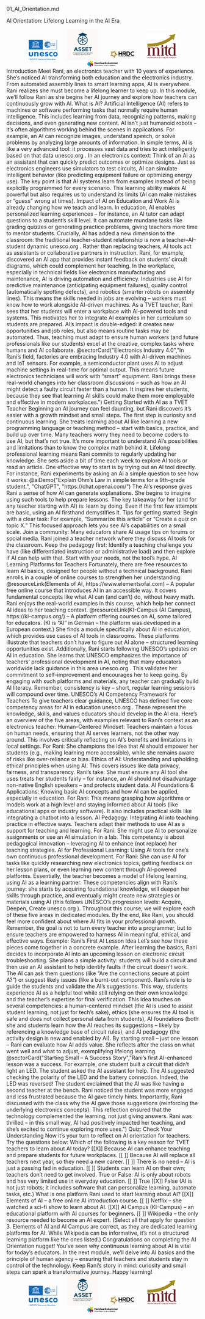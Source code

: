 01_AI_Orientation.md
<!-- author: AI in TVET Workshop Team version: 1.0.0 language: en narrator: US English Female comment: AI Orientation for TVET Teachers (Lifelong Professional Learning) link: https://raw.githubusercontent.com/OVGU-VET-TechEd/ASSET_UNESCO_Coinitiative/refs/heads/main/ASSET_basic.css @style .sector-card { background: linear-gradient(135deg, #667eea 0%, #764ba2 100%); color: white; padding: 2rem; margin: 1rem; border-radius: 15px; box-shadow: 0 8px 32px rgba(0,0,0,0.3); transition: transform 0.3s ease; } .sector-card:hover { transform: translateY(-5px); } .ai-tool-demo { background: #f8f9fa; border: 2px solid #007bff; border-radius: 10px; padding: 1.5rem; margin: 1rem 0; } .quiz-interactive { background: linear-gradient(45deg, #ff6b6b, #ffa726); color: white; padding: 1rem; border-radius: 10px; margin: 1rem 0; } .resource-link { background: #28a745; color: white; padding: 0.5rem 1rem; border-radius: 5px; text-decoration: none; display: inline-block; margin: 0.25rem; transition: all 0.3s ease; } .resource-link:hover { background: #218838; transform: scale(1.05); } @end @customQuiz [[.]] <script> "@0" == btoa( "@input".trim().toLowerCase() ) </script> @end @aiDemo: <div class="ai-tool-demo">**AI Demo:** @0<br>**Tool:** @1<br>**Try it:** [Click here](@2)</div> @sectorCard: <div class="sector-card">**@0**<br>@1</div> @resourceLink: <a href="@1" class="resource-link" target="_blank">@0</a> -->
AI Orientation: Lifelong Learning in the AI Era
<div style="text-align:center;"> <img src="https://github.com/OVGU-VET-TechEd/ASSET_UNESCO_Coinitiative/blob/main/media/UNESCO-UNEVOC_logo.png?raw=true" alt="UNEVOC Logo" width="80" style="margin:0 10px;"/> <img src="https://github.com/OVGU-VET-TechEd/ASSET_UNESCO_Coinitiative/blob/main/media/ASSET_icon.png?raw=true" alt="ASSET Logo" width="80" style="margin:0 10px;"/> <img src="https://github.com/OVGU-VET-TechEd/ASSET_UNESCO_Coinitiative/blob/main/media/hrdc_logo.png?raw=true" alt="HRDC Logo" width="80" style="margin:0 10px;"/> <img src="https://github.com/OVGU-VET-TechEd/ASSET_UNESCO_Coinitiative/blob/main/media/mitd_logo.png?raw=true" alt="MITD Logo" width="80" style="margin:0 10px;"/> <img src="https://github.com/OVGU-VET-TechEd/ASSET_UNESCO_Coinitiative/blob/main/media/HWK_Blume.png?raw=true" alt="HWK Blume Logo" width="80" style="margin:0 10px;"/> </div>
Introduction
Meet Rani, an electronics teacher with 10 years of experience. She’s noticed AI transforming both education and the electronics industry. From automated assembly lines to smart learning apps, AI is everywhere. Rani realizes she must become a lifelong learner to keep up. In this module, we’ll follow Rani as she begins her AI journey and explore how teachers can continuously grow with AI.
What is AI?
Artificial Intelligence (AI) refers to machines or software performing tasks that normally require human intelligence. This includes learning from data, recognizing patterns, making decisions, and even generating new content. AI isn’t just humanoid robots – it’s often algorithms working behind the scenes in applications. For example, an AI can recognize images, understand speech, or solve problems by analyzing large amounts of information. In simple terms, AI is like a very advanced tool: it processes vast data and tries to act intelligently based on that data
unesco.org
.
In an electronics context: Think of an AI as an assistant that can quickly predict outcomes or optimize designs. Just as electronics engineers use simulators to test circuits, AI can simulate intelligent behavior (like predicting equipment failure or optimizing energy use). The key point is that AI systems learn from examples instead of being explicitly programmed for every scenario. This learning ability makes AI powerful but also requires us to understand its limits (AI can make mistakes or “guess” wrong at times).
Impact of AI on Education and Work
AI is already changing how we teach and learn. In education, AI enables personalized learning experiences – for instance, an AI tutor can adapt questions to a student’s skill level. It can automate mundane tasks like grading quizzes or generating practice problems, giving teachers more time to mentor students. Crucially, AI has added a new dimension to the classroom: the traditional teacher-student relationship is now a teacher–AI–student dynamic
unesco.org
. Rather than replacing teachers, AI tools act as assistants or collaborative partners in instruction. Rani, for example, discovered an AI app that provides instant feedback on students’ circuit diagrams, which could complement her teaching.
In the workplace, especially in technical fields like electronics manufacturing and maintenance, AI is driving automation and efficiency. Industries use AI for predictive maintenance (anticipating equipment failures), quality control (automatically spotting defects), and robotics (smarter robots on assembly lines). This means the skills needed in jobs are evolving – workers must know how to work alongside AI-driven machines. As a TVET teacher, Rani sees that her students will enter a workplace with AI-powered tools and systems. This motivates her to integrate AI examples in her curriculum so students are prepared. AI’s impact is double-edged: it creates new opportunities and job roles, but also means routine tasks may be automated. Thus, teaching must adapt to ensure human workers (and future professionals like our students) excel at the creative, complex tasks where humans and AI collaborate.
@sectorCard("Electronics Industry 4.0","In Rani’s field, factories are embracing Industry 4.0 with AI-driven machines and IoT sensors. For example, a semiconductor plant uses AI to adjust machine settings in real-time for optimal output. This means future electronics technicians will work with “smart” equipment. Rani brings these real-world changes into her classroom discussions – such as how an AI might detect a faulty circuit faster than a human. It inspires her students, because they see that learning AI skills could make them more employable and effective in modern workplaces.")
Getting Started with AI as a TVET Teacher
Beginning an AI journey can feel daunting, but Rani discovers it’s easier with a growth mindset and small steps. The first step is curiosity and continuous learning. She treats learning about AI like learning a new programming language or teaching method – start with basics, practice, and build up over time. Many teachers worry they need to become coders to use AI, but that’s not true. It’s more important to understand AI’s possibilities and limitations than to know the complex math behind it.
Lifelong professional learning means Rani commits to regularly updating her knowledge. She sets aside a bit of time each week to explore AI tools or read an article. One effective way to start is by trying out an AI tool directly. For instance, Rani experiments by asking an AI a simple question to see how it works:
@aiDemo("Explain Ohm’s Law in simple terms for a 9th-grade student.", "ChatGPT", "https://chat.openai.com/")
The AI’s response gives Rani a sense of how AI can generate explanations. She begins to imagine using such tools to help prepare lessons. The key takeaway for her (and for any teacher starting with AI) is: learn by doing. Even if the first few attempts are basic, using an AI firsthand demystifies it.
Tips for getting started:
Begin with a clear task: For example, “Summarize this article” or “Create a quiz on topic X.” This focused approach lets you see AI’s capabilities on a small scale.
Join a community: Many educators share AI usage tips on forums or social media. Rani joined a teacher network where they discuss AI tools for the classroom.
Keep the pedagogy first: Identify a teaching challenge you have (like differentiated instruction or administrative load) and then explore if AI can help with that. Start with your needs, not the tool’s hype.
AI Learning Platforms for Teachers
Fortunately, there are free resources to learn AI basics, designed for people without a technical background. Rani enrolls in a couple of online courses to strengthen her understanding:
@resourceLink(Elements of AI, https://www.elementsofai.com) – A popular free online course that introduces AI in an accessible way. It covers fundamental concepts like what AI can (and can’t) do, without heavy math. Rani enjoys the real-world examples in this course, which help her connect AI ideas to her teaching context.
@resourceLink(KI-Campus (AI Campus), https://ki-campus.org/) – A platform offering courses on AI, some tailored for educators. (KI is “AI” in German – the platform was developed in a European context.) She finds a module specifically about AI in education, which provides use cases of AI tools in classrooms.
These platforms illustrate that teachers don’t have to figure out AI alone – structured learning opportunities exist. Additionally, Rani starts following UNESCO’s updates on AI in education. She learns that UNESCO emphasizes the importance of teachers’ professional development in AI, noting that many educators worldwide lack guidance in this area
unesco.org
. This validates her commitment to self-improvement and encourages her to keep going. By engaging with such platforms and materials, any teacher can gradually build AI literacy. Remember, consistency is key – short, regular learning sessions will compound over time.
UNESCO’s AI Competency Framework for Teachers
To give teachers clear guidance, UNESCO has defined five core competency areas for AI in education
unesco.org
. These represent the knowledge, skills, and values educators should develop in the AI era. Here’s an overview of the five areas, with examples relevant to Rani’s context as an electronics teacher:
Human-Centered Mindset: Teachers maintain a focus on human needs, ensuring that AI serves learners, not the other way around. This involves critically reflecting on AI’s benefits and limitations in local settings. For Rani: She champions the idea that AI should empower her students (e.g., making learning more accessible), while she remains aware of risks like over-reliance or bias.
Ethics of AI: Understanding and upholding ethical principles when using AI. This covers issues like data privacy, fairness, and transparency. Rani’s take: She must ensure any AI tool she uses treats her students fairly – for instance, an AI should not disadvantage non-native English speakers – and protects student data.
AI Foundations & Applications: Knowing basic AI concepts and how AI can be applied, especially in education. For Rani: This means grasping how algorithms or models work at a high level and staying informed about AI tools (like educational apps or industry software). It also includes practical skills like integrating a chatbot into a lesson.
AI Pedagogy: Integrating AI into teaching practice in effective ways. Teachers adapt their methods to use AI as a support for teaching and learning. For Rani: She might use AI to personalize assignments or use an AI simulation in a lab. This competency is about pedagogical innovation – leveraging AI to enhance (not replace) her teaching strategies.
AI for Professional Learning: Using AI tools for one’s own continuous professional development. For Rani: She can use AI for tasks like quickly researching new electronics topics, getting feedback on her lesson plans, or even learning new content through AI-powered platforms. Essentially, the teacher becomes a model of lifelong learning, using AI as a learning partner.
These competencies align with Rani’s journey: she starts by acquiring foundational knowledge, will deepen her skills through practice, and eventually might create new strategies or materials using AI (this follows UNESCO’s progression levels: Acquire, Deepen, Create
unesco.org
). Throughout this course, we will explore each of these five areas in dedicated modules. By the end, like Rani, you should feel more confident about where AI fits in your professional growth. Remember, the goal is not to turn every teacher into a programmer, but to ensure teachers are empowered to harness AI in meaningful, ethical, and effective ways.
Example: Rani’s First AI Lesson Idea
Let’s see how these pieces come together in a concrete example. After learning the basics, Rani decides to incorporate AI into an upcoming lesson on electronic circuit troubleshooting. She plans a simple activity: students will build a circuit and then use an AI assistant to help identify faults if the circuit doesn’t work. The AI can ask them questions (like “Are the connections secure at point A?”) or suggest likely issues (like a burnt-out component). Rani’s role is to guide the students and validate the AI’s suggestions. This way, students experience AI as a helpful tool while still relying on their own knowledge and the teacher’s expertise for final verification.
This idea touches on several competencies: a human-centered mindset (the AI is used to assist student learning, not just for tech’s sake), ethics (she ensures the AI tool is safe and does not collect personal data from students), AI foundations (both she and students learn how the AI reaches its suggestions – likely by referencing a knowledge base of circuit rules), and AI pedagogy (the activity design is new and enabled by AI). By starting small – just one lesson – Rani can evaluate how AI adds value. She reflects after the class on what went well and what to adjust, exemplifying lifelong learning.
@sectorCard("Starting Small – A Success Story","Rani’s first AI-enhanced lesson was a success. For example, one student built a circuit that didn’t light an LED. The student asked the AI assistant for help. The AI suggested checking the polarity of the LED and the battery connection. Indeed, the LED was reversed! The student exclaimed that the AI was like having a second teacher at the bench. Rani noticed the student was more engaged and less frustrated because the AI gave timely hints. Importantly, Rani discussed with the class why the AI gave those suggestions (reinforcing the underlying electronics concepts). This reflection ensured that the technology complemented the learning, not just giving answers. Rani was thrilled – in this small way, AI had positively impacted her teaching, and she’s excited to continue exploring more uses.")
Quiz: Check Your Understanding
Now it’s your turn to reflect on AI orientation for teachers. Try the questions below:
Which of the following is a key reason for TVET teachers to learn about AI today?
[[X]] Because AI can enhance teaching and prepare students for future workplaces.
[[ ]] Because AI will replace all teachers next year, so they need a new career.
[[ ]] There is no need – AI is just a passing fad in education.
[[ ]] Students can learn AI on their own; teachers don’t need to get involved.
True or False: AI is only about robots and has very limited use in everyday education.
[[ ]] True
[[X]] False (AI is not just robots; it includes software that can personalize learning, automate tasks, etc.)
What is one platform Rani used to start learning about AI?
[[X]] Elements of AI – a free online AI introduction course.
[[ ]] Netflix – she watched a sci-fi show to learn about AI.
[[X]] AI Campus (KI-Campus) – an educational platform with AI courses for beginners.
[[ ]] Wikipedia – the only resource needed to become an AI expert.
(Select all that apply for question 3. Elements of AI and AI Campus are correct, as they are dedicated learning platforms for AI. While Wikipedia can be informative, it’s not a structured learning platform like the ones listed.)
Congratulations on completing the AI Orientation nugget! You’ve seen why continuous learning about AI is vital for today’s educators. In the next module, we’ll delve into AI basics and the principle of human agency – ensuring that teachers and students stay in control of the technology. Keep Rani’s story in mind: curiosity and small steps can spark a transformative journey. Happy learning!
<div style="text-align:center;"> <img src="https://github.com/OVGU-VET-TechEd/ASSET_UNESCO_Coinitiative/blob/main/media/UNESCO-UNEVOC_logo.png?raw=true" alt="UNEVOC Logo" width="80" style="margin:0 10px;"/> <img src="https://github.com/OVGU-VET-TechEd/ASSET_UNESCO_Coinitiative/blob/main/media/ASSET_icon.png?raw=true" alt="ASSET Logo" width="80" style="margin:0 10px;"/> <img src="https://github.com/OVGU-VET-TechEd/ASSET_UNESCO_Coinitiative/blob/main/media/hrdc_logo.png?raw=true" alt="HRDC Logo" width="80" style="margin:0 10px;"/> <img src="https://github.com/OVGU-VET-TechEd/ASSET_UNESCO_Coinitiative/blob/main/media/mitd_logo.png?raw=true" alt="MITD Logo" width="80" style="margin:0 10px;"/> <img src="https://github.com/OVGU-VET-TechEd/ASSET_UNESCO_Coinitiative/blob/main/media/HWK_Blume.png?raw=true" alt="HWK Blume Logo" width="80" style="margin:0 10px;"/> </div>